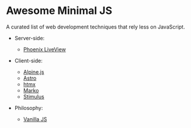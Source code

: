 # Awesome Minimal JS

A curated list of web development techniques that rely less on JavaScript.

- Server-side:

  - [Phoenix LiveView](https://hexdocs.pm/phoenix_live_view/Phoenix.LiveView.html)

- Client-side:

  - [Alpine.js](https://alpinejs.dev)
  - [Astro](https://astro.build)
  - [htmx](https://htmx.org)
  - [Marko](https://markojs.com)
  - [Stimulus](https://stimulus.hotwire.dev)

- Philosophy:

  - [Vanilla JS](http://vanilla-js.com)
